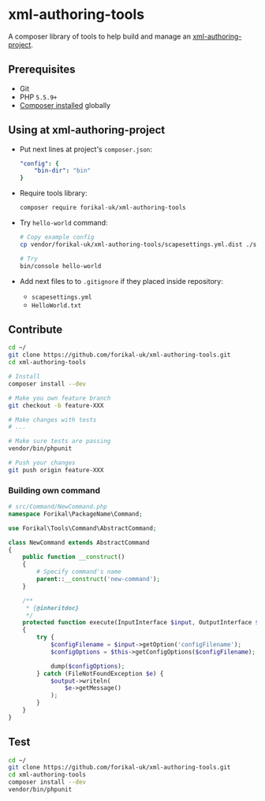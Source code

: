 # xml-authoring-tools

A composer library of tools to help build and manage an [xml-authoring-project](https://github.com/forikal-uk/xml-authoring-project).

## Prerequisites

* Git
* PHP `5.5.9+`
* [Composer installed](https://getcomposer.org/doc/00-intro.md#installation-linux-unix-osx) globally

## Using at xml-authoring-project

* Put next lines at project's `composer.json`:

    ```yaml
    "config": {
        "bin-dir": "bin"
    }
    ```

* Require tools library:
 
    ```bash 
    composer require forikal-uk/xml-authoring-tools
    ```
    
* Try `hello-world` command:

    ```bash
    # Copy example config
    cp vendor/forikal-uk/xml-authoring-tools/scapesettings.yml.dist ./scapesettings.yml
    
    # Try
    bin/console hello-world
    ```
    
* Add next files to to `.gitignore` if they placed inside repository:

    * `scapesettings.yml`
    * `HelloWorld.txt` 

## Contribute

```bash
cd ~/
git clone https://github.com/forikal-uk/xml-authoring-tools.git
cd xml-authoring-tools

# Install
composer install --dev

# Make you own feature branch
git checkout -b feature-XXX

# Make changes with tests
# ...

# Make sure tests are passing
vendor/bin/phpunit

# Push your changes
git push origin feature-XXX
```

### Building own command

```php
# src/Command/NewCommand.php
namespace Forikal\PackageName\Command;

use Forikal\Tools\Command\AbstractCommand;

class NewCommand extends AbstractCommand
{
    public function __construct()
    {
        # Specify command's name
        parent::__construct('new-command');
    }

    /**
     * {@inheritdoc}
     */
    protected function execute(InputInterface $input, OutputInterface $output)
    {
        try {
            $configFilename = $input->getOption('configFilename');
            $configOptions = $this->getConfigOptions($configFilename);

            dump($configOptions);
        } catch (FileNotFoundException $e) {
            $output->writeln(
                $e->getMessage()
            );
        }
    }
}
```

## Test

```bash
cd ~/
git clone https://github.com/forikal-uk/xml-authoring-tools.git
cd xml-authoring-tools
composer install --dev
vendor/bin/phpunit
```